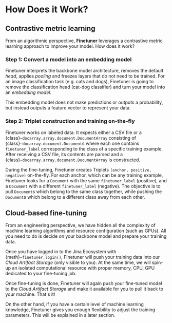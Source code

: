 # How Does it Work?

## Contrastive metric learning

From an algorithmic perspective,
**Finetuner** leverages a contrastive metric learning approach to improve your model.
How does it work?

### Step 1: Convert a model into an embedding model

Finetuner interprets the backbone model architecture,
removes the default *head*, applies *pooling* and freezes layers that do not need to be trained.
For an image classification task (e.g. cats and dogs),
Finetuner is going to remove the classification head (cat-dog classifier) and turn your model into an *embedding model*.

This embedding model does not make predictions or outputs a probability,
but instead outputs a feature vector to represent your data.

### Step 2: Triplet construction and training on-the-fly

Finetuner works on labeled data.
It expects either a CSV file or a {class}`~docarray.array.document.DocumentArray` consisting of {class}`~docarray.document.Document`s where each one contains `finetuner_label` corresponding to the class of a specific training example. After receiving a CSV file, its contents are parsed and a {class}`~docarray.array.document.DocumentArray` is constructed.

During the fine-tuning, Finetuner creates Triplets `(anchor, positive, negative)` on-the-fly.
For each anchor,
which can be any training example,
Finetuner looks for a `Document` with the same `finetuner_label` (positive),
and a `Document` with a different `finetuner_label` (negative).
The objective is to pull `Document`s which belong to the same class together,
while pushing the `Document`s which belong to a different class away from each other.


## Cloud-based fine-tuning

From an engineering perspective,
we have hidden all the complexity of machine learning algorithms and resource configuration (such as GPUs).
All you need to do is decide on your backbone model and prepare your training data.

Once you have logged in to the Jina Ecosystem with {meth}`~finetuner.login()`,
Finetuner will push your training data into our *Cloud Artifact Storage* (only visible to you).
At the same time, we will spin-up an isolated computational resource
with proper memory, CPU, GPU dedicated to your fine-tuning job.

Once fine-tuning is done, Finetuner will again push your fine-tuned model to the *Cloud Artifact Storage*
and make it available for you to pull it back to your machine.
That's it!

On the other hand,
if you have a certain level of machine learning knowledge,
Finetuner gives you enough flexibility to adjust the training parameters.
This will be explained in a later section.
